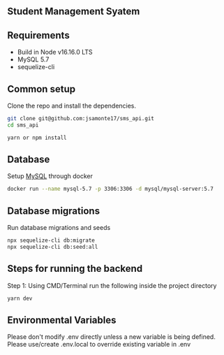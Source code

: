 ## Student Management Syatem


## Requirements

* Build in Node v16.16.0 LTS
* MySQL 5.7
* sequelize-cli

## Common setup

Clone the repo and install the dependencies.

```bash
git clone git@github.com:jsamonte17/sms_api.git
cd sms_api
```

```bash
yarn or npm install
```

## Database
Setup [MySQL](https://hub.docker.com/r/mysql/mysql-server/) through docker
```bash
docker run --name mysql-5.7 -p 3306:3306 -d mysql/mysql-server:5.7
```

## Database migrations
Run database migrations and seeds
```bash
npx sequelize-cli db:migrate
npx sequelize-cli db:seed:all
```

## Steps for running the backend

Step 1: Using CMD/Terminal run the following inside the project directory
```bash
yarn dev
```

## Environmental Variables
Please don't modify .env directly unless a new variable is being defined. Please use/create .env.local to override existing variable in .env
